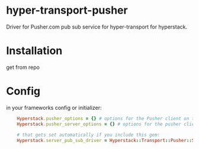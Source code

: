 # hyper-transport-pusher
Driver for Pusher.com pub sub service for hyper-transport for hyperstack.

# Installation
get from repo

# Config

in your frameworks config or initializer:

```ruby
    Hyperstack.pusher_options = {} # options for the Pusher client on the client to use
    Hyperstack.pusher_server_options = {} # options for the pusher client on the server to use
    
    # that gets set automatically if you include this gem:
    Hyperstack.server_pub_sub_driver = Hyperstack::Transport::Pusher::ServerDriver
```